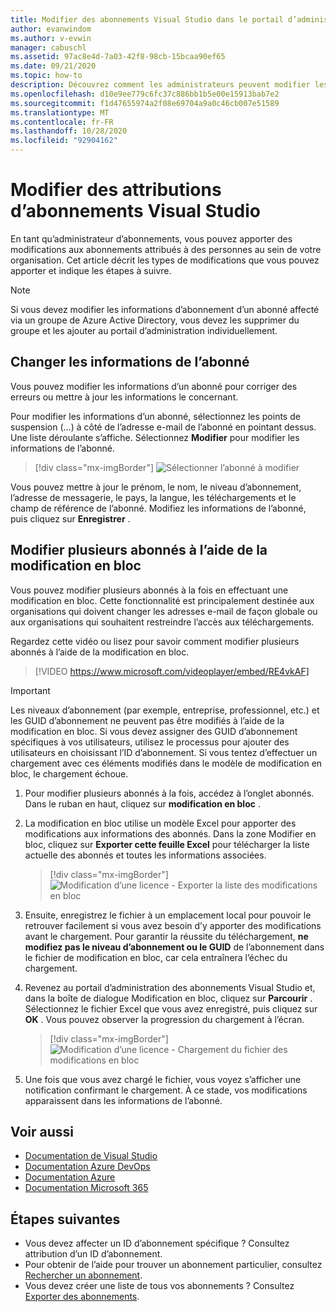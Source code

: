 ```yaml
---
title: Modifier des abonnements Visual Studio dans le portail d’administration | Microsoft Docs
author: evanwindom
ms.author: v-evwin
manager: cabuschl
ms.assetid: 97ac8e4d-7a03-42f8-98cb-15bcaa90ef65
ms.date: 09/21/2020
ms.topic: how-to
description: Découvrez comment les administrateurs peuvent modifier les affectations d’abonnements.
ms.openlocfilehash: d10e9ee779c6fc37c886bb1b5e00e15913bab7e2
ms.sourcegitcommit: f1d47655974a2f08e69704a9a0c46cb007e51589
ms.translationtype: MT
ms.contentlocale: fr-FR
ms.lasthandoff: 10/28/2020
ms.locfileid: "92904162"
---
```

# <a name="edit-visual-studio-subscription-assignments"></a>Modifier des attributions d’abonnements Visual Studio
En tant qu’administrateur d’abonnements, vous pouvez apporter des modifications aux abonnements attribués à des personnes au sein de votre organisation.  Cet article décrit les types de modifications que vous pouvez apporter et indique les étapes à suivre.

   > [!NOTE]
   > Si vous devez modifier les informations d’abonnement d’un abonné affecté via un groupe de Azure Active Directory, vous devez les supprimer du groupe et les ajouter au portail d’administration individuellement.  

## <a name="change-subscriber-information"></a>Changer les informations de l’abonné
Vous pouvez modifier les informations d’un abonné pour corriger des erreurs ou mettre à jour les informations le concernant.

Pour modifier les informations d’un abonné, sélectionnez les points de suspension (...) à côté de l’adresse e-mail de l’abonné en pointant dessus. Une liste déroulante s’affiche.  Sélectionnez **Modifier** pour modifier les informations de l’abonné. 
> [!div class="mx-imgBorder"]
> ![Sélectionner l’abonné à modifier](_img/edit-license/select-subscriber.png "Cliquez sur les ellipses, puis choisissez Modifier.")

Vous pouvez mettre à jour le prénom, le nom, le niveau d’abonnement, l’adresse de messagerie, le pays, la langue, les téléchargements et le champ de référence de l’abonné. Modifiez les informations de l’abonné, puis cliquez sur **Enregistrer** .

## <a name="edit-multiple-subscribers-using-bulk-edit"></a>Modifier plusieurs abonnés à l’aide de la modification en bloc


Vous pouvez modifier plusieurs abonnés à la fois en effectuant une modification en bloc. Cette fonctionnalité est principalement destinée aux organisations qui doivent changer les adresses e-mail de façon globale ou aux organisations qui souhaitent restreindre l’accès aux téléchargements.

Regardez cette vidéo ou lisez pour savoir comment modifier plusieurs abonnés à l’aide de la modification en bloc. 
<br>

> [!VIDEO https://www.microsoft.com/videoplayer/embed/RE4vkAF]

   > [!IMPORTANT]
   > Les niveaux d’abonnement (par exemple, entreprise, professionnel, etc.) et les GUID d’abonnement ne peuvent pas être modifiés à l’aide de la modification en bloc.  Si vous devez assigner des GUID d’abonnement spécifiques à vos utilisateurs, utilisez le processus pour ajouter des utilisateurs en choisissant l’ID d’abonnement. Si vous tentez d’effectuer un chargement avec ces éléments modifiés dans le modèle de modification en bloc, le chargement échoue.

1. Pour modifier plusieurs abonnés à la fois, accédez à l’onglet abonnés. Dans le ruban en haut, cliquez sur **modification en bloc** .

2. La modification en bloc utilise un modèle Excel pour apporter des modifications aux informations des abonnés. Dans la zone Modifier en bloc, cliquez sur **Exporter cette feuille Excel** pour télécharger la liste actuelle des abonnés et toutes les informations associées.
   > [!div class="mx-imgBorder"]
   > ![Modification d’une licence - Exporter la liste des modifications en bloc](_img/edit-license/edit-license-bulk-edit-export.png "Cliquez sur exporter ce Excel pour créer une liste de vos abonnements actuels.")

3. Ensuite, enregistrez le fichier à un emplacement local pour pouvoir le retrouver facilement si vous avez besoin d’y apporter des modifications avant le chargement. Pour garantir la réussite du téléchargement, **ne modifiez pas le niveau d’abonnement ou le GUID** de l’abonnement dans le fichier de modification en bloc, car cela entraînera l’échec du chargement.

4. Revenez au portail d’administration des abonnements Visual Studio et, dans la boîte de dialogue Modification en bloc, cliquez sur **Parcourir** . Sélectionnez le fichier Excel que vous avez enregistré, puis cliquez sur **OK** . Vous pouvez observer la progression du chargement à l’écran.
   > [!div class="mx-imgBorder"]
   > ![Modification d’une licence - Chargement du fichier des modifications en bloc](_img/edit-license/edit-license-bulk-file-upload1.png "Accédez à l’emplacement de votre fichier Excel terminé, sélectionnez-le, puis cliquez sur OK.")

5. Une fois que vous avez chargé le fichier, vous voyez s’afficher une notification confirmant le chargement. À ce stade, vos modifications apparaissent dans les informations de l’abonné.

## <a name="see-also"></a>Voir aussi
- [Documentation de Visual Studio](/visualstudio/)
- [Documentation Azure DevOps](/azure/devops/)
- [Documentation Azure](/azure/)
- [Documentation Microsoft 365](/microsoft-365/)

## <a name="next-steps"></a>Étapes suivantes
- Vous devez affecter un ID d’abonnement spécifique ? Consultez attribution d’un ID d’abonnement. 
- Pour obtenir de l’aide pour trouver un abonnement particulier, consultez [Rechercher un abonnement](search-license.md).
- Vous devez créer une liste de tous vos abonnements ?  Consultez [Exporter des abonnements](exporting-subscriptions.md).